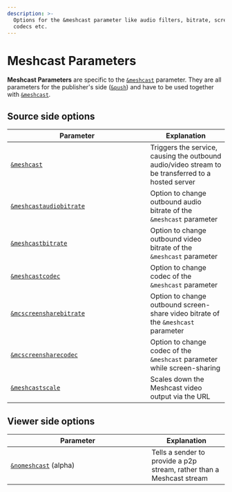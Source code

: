 ```yaml
---
description: >-
  Options for the &meshcast parameter like audio filters, bitrate, screen-share,
  codecs etc.
---
```


# Meshcast Parameters

**Meshcast Parameters** are specific to the [`&meshcast`](../../newly-added-parameters/and-meshcast.md) parameter. They are all parameters for the publisher's side ([`&push`](../../source-settings/push.md)) and have to be used together with [`&meshcast`](../../newly-added-parameters/and-meshcast.md).

## Source side options

<table><thead><tr><th width="307.57142857142856">Parameter</th><th>Explanation</th></tr></thead><tbody><tr><td><a href="../../newly-added-parameters/and-meshcast.md"><code>&#x26;meshcast</code></a></td><td>Triggers the service, causing the outbound audio/video stream to be transferred to a hosted server</td></tr><tr><td><a href="and-meshcastaudiobitrate.md"><code>&#x26;meshcastaudiobitrate</code></a></td><td>Option to change outbound audio bitrate of the <code>&#x26;meshcast</code> parameter</td></tr><tr><td><a href="../../meshcast-settings/and-meshcastbitrate.md"><code>&#x26;meshcastbitrate</code></a></td><td>Option to change outbound video bitrate of the <code>&#x26;meshcast</code> parameter</td></tr><tr><td><a href="../../meshcast-settings/and-meshcastcodec.md"><code>&#x26;meshcastcodec</code></a></td><td>Option to change codec of the <code>&#x26;meshcast</code> parameter</td></tr><tr><td><a href="../../meshcast-settings/and-mcscreensharebitrate.md"><code>&#x26;mcscreensharebitrate</code></a></td><td>Option to change outbound screen-share video bitrate of the <code>&#x26;meshcast</code> parameter</td></tr><tr><td><a href="../../meshcast-settings/and-mcscreensharecodec.md"><code>&#x26;mcscreensharecodec</code></a></td><td>Option to change codec of the <code>&#x26;meshcast</code> parameter while screen-sharing</td></tr><tr><td><a href="../upcoming-parameters/and-meshcastscale.md"><code>&#x26;meshcastscale</code></a></td><td>Scales down the Meshcast video output via the URL</td></tr></tbody></table>

## **Viewer side options**

<table><thead><tr><th width="310.57142857142856">Parameter</th><th>Explanation</th></tr></thead><tbody><tr><td><a href="and-nomeshcast.md"><code>&#x26;nomeshcast</code></a> (alpha)</td><td>Tells a sender to provide a p2p stream, rather than a Meshcast stream</td></tr></tbody></table>
